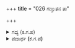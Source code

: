 +++
title = "026 ಗಣ್ಡುತನ ತಾ"

+++

<details><summary>ಗದ್ಯ (ಕ.ಗ.ಪ) </summary>

26. ನನಗೆ ಶೂರನ ಪರಾಕ್ರಮವು ಇಷ್ಟವಾದುದು (ಇವನಲ್ಲಿ ಗಂಡಸುತನ ಸಹಜವಾದುದಲ್ಲ). ನಿಮ್ಮ ಕಡೆಯ ನಪುಂಸಕ ಶಿಖಂಡಿಯನ್ನು ಕರತಂದು ನನ್ನ ಮುಂದೆ ನಿಲ್ಲಿಸಿದರೆ ನಾನು ಅವನನ್ನು ಕಂಡೊಡನೆ ಆಯುಧಗಳನ್ನು ತೊರೆದು ಯುದ್ಧವನ್ನು ನಿಲ್ಲಿಸುತ್ತೇನೆ (ಏಕೆಂದರೆ ಪರಾಕ್ರಮದ ಗಂಡಸಲ್ಲ ಅವನು). ಅನಂತರ ಅರ್ಜುನನು ಬಲವಾಗಿ ಯುದ್ಧವನ್ನು ಮುಂದುವರೆಸಿ ನನ್ನ ಮೇಲೆ ಬಾಣ ಪ್ರಯೋಗ ಮಾಡಲಿ. ಅಸತ್ಯದಲ್ಲಿ ವರ್ತಿಸುವುದಿಲ್ಲವೆಂಬ ಹಠತೊರೆದು ನನ್ನ ದೇಹವನ್ನು ಕೆಳಗೆ ಉರುಳಿಸಲಿ. ಅನಂತರ ದುರ್ಯೋಧನನನ್ನು ಗೆಲ್ಲುವಿರಿ (ಸಂಪೂರ್ಣ ಜಯ ನಿಮಗೆ ಲಭಿಸುವುದು)
</details>

<details><summary>ಪದಾರ್ಥ (ಕ.ಗ.ಪ) </summary>

ಗಂಡುತನ-ಶೂರರ ಪರಾಕ್ರಮ, ಕೈದುಗಳ ಬಿಸುಟು-ಶಸ್ತ್ರ ತ್ಯಾಗಮಾಡಿ, ಚಂಡಿತನ-ಅಸತ್ಯದಲ್ಲಿ ವರ್ತಿಸುವುದಿಲ್ಲ (ನಿರಾಯುಧರ ಮೇಲೆ ಅಸ್ತ್ರ ತೊಡುವುದಿಲ್ಲವೆಂಬ ಪ್ರತಿಜ್ಞೆ ್ಟ) ಎಂಬ ಹಠ
</details>
